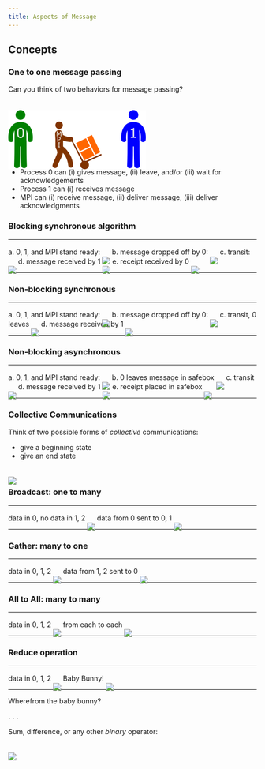 ```yaml
---
title: Aspects of Message 
---
```


## Concepts

### One to one message passing

Can you think of two behaviors for message passing?

![](session06/figures/mpi.png)

- Process 0 can (i) gives message, (ii) leave, and/or (iii) wait for
  acknowledgements
- Process 1 can (i) receives message
- MPI can (i) receive message, (ii) deliver message, (iii) deliver
  acknowledgments

### Blocking synchronous algorithm

<style>
img {
    position: relative;
    bottom: -20px;
}
</style>
------------------------------   ----------------------------
a. 0, 1, and MPI stand ready:    ![](session06/figures/sync0)
b. message dropped off by 0:     ![](session06/figures/sync1)
c. transit:                      ![](session06/figures/syncT)
d. message received by 1         ![](session06/figures/syncA)
e. receipt received by 0         ![](session06/figures/syncR)
------------------------------   ----------------------------

### Non-blocking synchronous

------------------------------  -----------------------------
a. 0, 1, and MPI stand ready:   ![](session06/figures/sync0)
b. message dropped off by 0:    ![](session06/figures/sync1)
c. transit, 0 leaves            ![](session06/figures/ssyncT)
d. message received by 1        ![](session06/figures/ssyncA)
------------------------------  -----------------------------

### Non-blocking asynchronous

-------------------------------  -----------------------------
a. 0, 1, and MPI stand ready:    ![](session06/figures/sync0) 
b. 0 leaves message in safebox   ![](session06/figures/async1)
c. transit                       ![](session06/figures/asyncT)
d. message received by 1         ![](session06/figures/asyncA)
e. receipt placed in safebox     ![](session06/figures/asyncR)
-------------------------------  -----------------------------

### Collective Communications

Think of two possible forms of *collective* communications:
- give a beginning state
- give an end state

![](session06/figures/collective)

### Broadcast: one to many

--------------------------- ---------------------------------
data in 0, no data in 1, 2  ![](session06/figures/broadcast0)
data from 0 sent to 0, 1    ![](session06/figures/broadcast1)
--------------------------- ---------------------------------

### Gather: many to one

------------------------- ---------------------------------
data in 0, 1, 2           ![](session06/figures/collective)
data from 1, 2 sent to 0  ![](session06/figures/gather1)
------------------------- ---------------------------------

### All to All: many to many

------------------  -------------------------------
data in 0, 1, 2     ![](session06/figures/all2all0)
from each to each   ![](session06/figures/all2all1)
------------------  -------------------------------


### Reduce operation

----------------- ---------------------------------
data in 0, 1, 2   ![](session06/figures/collective)
Baby Bunny!       ![](session06/figures/reduce1)
----------------- ---------------------------------

Wherefrom the baby bunny?

. . .

Sum, difference, or any other *binary* operator:

![](session06/figures/BunnyOps)
